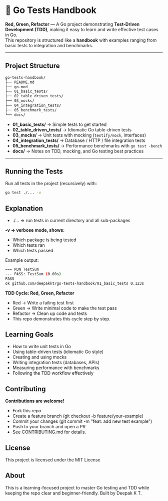 # 🧪 Go Tests Handbook

**Red, Green, Refactor** — A Go project demonstrating **Test-Driven Development (TDD)**, making it easy to learn and write effective test cases in Go.  
This repository is structured like a **handbook** with examples ranging from basic tests to integration and benchmarks.

---

## Project Structure

```bash
go-tests-handbook/
├── README.md
├── go.mod
├── 01_basic_tests/
├── 02_table_driven_tests/
├── 03_mocks/
├── 04_integration_tests/
├── 05_benchmark_tests/
└── docs/

```

- **01_basic_tests/** → Simple tests to get started
- **02_table_driven_tests/** → Idiomatic Go table-driven tests
- **03_mocks/** → Unit tests with mocking (`testify/mock`, interfaces)
- **04_integration_tests/** → Database / HTTP / file integration tests
- **05_benchmark_tests/** → Performance benchmarks with `go test -bench`
- **docs/** → Notes on TDD, mocking, and Go testing best practices

---

## Running the Tests

Run all tests in the project (recursively) with:

```bash
go test ./... -v

```

## Explanation

- ./... => run tests in current directory and all sub-packages

**-v → verbose mode, shows:**

- Which package is being tested
- Which tests ran
- Which tests passed

Example output:

```bash
=== RUN TestSum
--- PASS: TestSum (0.00s)
PASS
ok github.com/deepakkt/go-tests-handbook/01_basic_tests 0.123s

```

**TDD Cycle: Red, Green, Refactor**

- Red → Write a failing test first
- Green → Write minimal code to make the test pass
- Refactor → Clean up code and tests
- This repo demonstrates this cycle step by step.

## Learning Goals

- How to write unit tests in Go
- Using table-driven tests (idiomatic Go style)
- Creating and using mocks
- Writing integration tests (databases, APIs)
- Measuring performance with benchmarks
- Following the TDD workflow effectively

## Contributing

**Contributions are welcome!**

- Fork this repo
- Create a feature branch (git checkout -b feature/your-example)
- Commit your changes (git commit -m "feat: add new test example")
- Push to your branch and open a PR
- See CONTRIBUTING.md for details.

## License

This project is licensed under the MIT License

## About

This is a learning-focused project to master Go testing and TDD while keeping the repo clear and beginner-friendly.
Built by Deepak K T.
